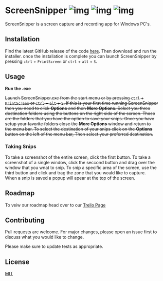 # ScreenSnipper   ![img](https://img.shields.io/badge/Build%20Type-Alpha-darkgrey) ![img](https://img.shields.io/badge/Build-Succeding-brightgreen) ![img](https://img.shields.io/badge/Features-48%25-blue)

ScreenSnipper is a screen capture and recording app for Windows PC's.

## Installation

Find the latest GitHub release of the code [here](https://github.com/HadrianFinch/ScreenSnipper/releases). Then download and run the installer. once the installation is complete you can launch ScreenSnipper by pressing `ctrl` + `PrintScreen` or `ctrl` + `alt` + `S`. 

## Usage

**Run the .exe**

~~Launch ScreenSnipper.exe from the start menu or by pressing `ctrl` + `PrintScreen` or `ctrl` + `alt` + `S`.  If this is your first time running ScreenSnipper then you need to click **Options** and then **More Options**. Select you three destination folders using the buttons on the right side of the screen. These are the folders that you have the option to save your snips. Once you have setup your favorite folders close the **More Options** window and return to the menu bar. To select the destination of your snips click on the **Options** button on the left of the menu bar, Then select your preferred destination.~~

### Taking Snips
To take a screenshot of the entire screen, click the first button. To take a screenshot of a single window, click the seccond button and drag over the window that you wnat to snip. To snip a specific area of the screen, use the third button and click and trag the zone that you would like to capture. When a snip is saved a popup will apear at the top of the screen.

## Roadmap

To veiw our roadmap head over to our [Trello Page](https://trello.com/invite/b/2vTGI45q/2e7439389c97e7f1bf7a89bac1de4054/screensnipper)

## Contributing
Pull requests are welcome. For major changes, please open an issue first to discuss what you would like to change.

Please make sure to update tests as appropriate.

## License
[MIT](https://choosealicense.com/licenses/mit/)